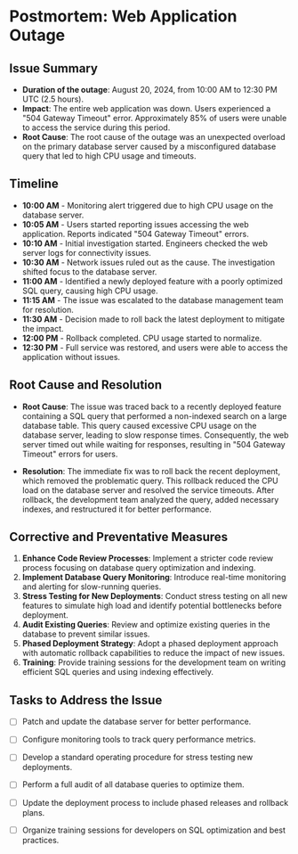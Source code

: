 # Postmortem: Web Application Outage

## Issue Summary

- **Duration of the outage**: August 20, 2024, from 10:00 AM to 12:30 PM UTC (2.5 hours).
- **Impact**: The entire web application was down. Users experienced a "504 Gateway Timeout" error. Approximately 85% of users were unable to access the service during this period.
- **Root Cause**: The root cause of the outage was an unexpected overload on the primary database server caused by a misconfigured database query that led to high CPU usage and timeouts.

## Timeline

- **10:00 AM** - Monitoring alert triggered due to high CPU usage on the database server.
- **10:05 AM** - Users started reporting issues accessing the web application. Reports indicated "504 Gateway Timeout" errors.
- **10:10 AM** - Initial investigation started. Engineers checked the web server logs for connectivity issues.
- **10:30 AM** - Network issues ruled out as the cause. The investigation shifted focus to the database server.
- **11:00 AM** - Identified a newly deployed feature with a poorly optimized SQL query, causing high CPU usage.
- **11:15 AM** - The issue was escalated to the database management team for resolution.
- **11:30 AM** - Decision made to roll back the latest deployment to mitigate the impact.
- **12:00 PM** - Rollback completed. CPU usage started to normalize.
- **12:30 PM** - Full service was restored, and users were able to access the application without issues.

## Root Cause and Resolution

- **Root Cause**: The issue was traced back to a recently deployed feature containing a SQL query that performed a non-indexed search on a large database table. This query caused excessive CPU usage on the database server, leading to slow response times. Consequently, the web server timed out while waiting for responses, resulting in "504 Gateway Timeout" errors for users.
  
- **Resolution**: The immediate fix was to roll back the recent deployment, which removed the problematic query. This rollback reduced the CPU load on the database server and resolved the service timeouts. After rollback, the development team analyzed the query, added necessary indexes, and restructured it for better performance.

## Corrective and Preventative Measures

1. **Enhance Code Review Processes**: Implement a stricter code review process focusing on database query optimization and indexing.
2. **Implement Database Query Monitoring**: Introduce real-time monitoring and alerting for slow-running queries.
3. **Stress Testing for New Deployments**: Conduct stress testing on all new features to simulate high load and identify potential bottlenecks before deployment.
4. **Audit Existing Queries**: Review and optimize existing queries in the database to prevent similar issues.
5. **Phased Deployment Strategy**: Adopt a phased deployment approach with automatic rollback capabilities to reduce the impact of new issues.
6. **Training**: Provide training sessions for the development team on writing efficient SQL queries and using indexing effectively.

## Tasks to Address the Issue

- [ ] Patch and update the database server for better performance.
- [ ] Configure monitoring tools to track query performance metrics.
- [ ] Develop a standard operating procedure for stress testing new deployments.
- [ ] Perform a full audit of all database queries to optimize them.
- [ ] Update the deployment process to include phased releases and rollback plans.
- [ ] Organize training sessions for developers on SQL optimization and best practices.

